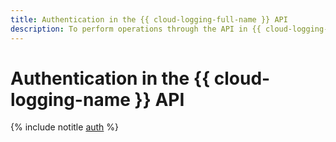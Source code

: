```yaml
---
title: Authentication in the {{ cloud-logging-full-name }} API
description: To perform operations through the API in {{ cloud-logging-full-name }}, get an IAM token for your account.
---
```


# Authentication in the {{ cloud-logging-name }} API

{% include notitle [auth](../../_includes/authentication.md) %}
